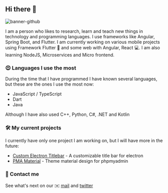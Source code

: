 ## Hi there 👋

![banner-github](https://user-images.githubusercontent.com/45916349/148614513-74cec828-8c77-4c5b-b484-1b29bbbaab68.jpg)


I am a person who likes to research, learn and teach new things in technology  and programming languages. I use frameworks like Angular, Spring Boot, and Flutter. 
I am currently working on various mobile projects using Framework Flutter 📱 and some web with Angular, React 💻. I am also learning NodeJS, Microservices and Micro frontend.

### 😍 Languages I use the most

During the time that I have programmed I have known several languages, but these are the ones I use the most now:

- JavaScript / TypeScript
- Dart
- Java

Although I have also used C++, Python, C#, .NET and Kotlin

### 🛠️ My current projects

I currently have only one project I am working on, but I will have more in the future:

- [Custom Electron Titlebar](https://github.com/AlexTorresSk/custom-electron-titlebar) - A customizable title bar for electron
- [PMA Material](https://github.com/AlexTorresSk/PMA-Material) - Theme material design for phpmyadmin

### 📒 Contact me

See what's next on our ✉️ [mail](mailto:alextorressk@gmail.com) and  [twitter](https://twitter.com/AlexTorresSk) 

